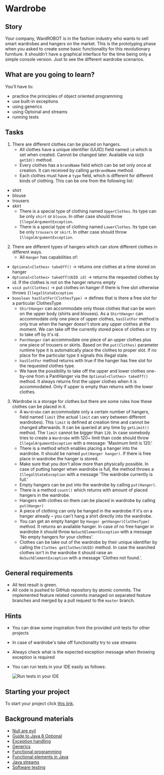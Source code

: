 # Wardrobe

## Story

Your company, WardROBOT is in the fashion industry who wants to sell smart wardrobes and hangers on the market.
This is the prototyping phase when you asked to create some basic functionality for
this revolutionary furniture. It shouldn't have a graphical interface for the time being
only a simple console version. Just to see the different wardrobe scenarios.

## What are you going to learn?

You'll have to:

- practice the principles of object oriented programming
- use built-in exceptions
- using generics
- using Optoinal and streams
- running tests

## Tasks

1. There are different clothes can be placed on hangers.
    - All clothes have a unique identifier (UUID) field named `id` which is set when created. Cannot be changed later. Available via `UUID getId()` method.
    - Every clothes has a `brandName` field which can be set only once at creation. It can received by calling `getBrandName` method.
    - Each clothes must have a `type` field, which is different for different kinds of clothing.
This can be one from the following list:
- shirt
- blouse
- trousers
- skirt
    - There is a special type of clothing named `UpperClothes`. Its type can be only `shirt` or `blouse`. In other case should throw `IllegalArgumentException`.
    - There is a special type of clothing named `LowerClothes`. Its type can be only `trousers` or `skirt`. In other case should throw `IllegalArgumentException`.

2. There are different types of hangers which can store different clothes in different ways.
    - All `Hanger` has capabilities of:
- `Optional<Clothes> takeOff()` -> returns one clothes at a time stored on hanger
- `Optional<Clothes> takeOff(UUID id)` -> returns the requested clothes by id. If the clothes is not on the hanger returns empty
- `void put(Clothes)` -> put clothes on hanger if there is free slot otherwise throws `IllegalStateException`
- `booolean hasSlotFor(ClothesType)` -> defines that is there a free slot for a particular ClothesType
    - `ShirtHanger` can accommodate only those clothes that can be worn on the upper body (shirts and blouses). As a `ShirtHanger` can accommodate only one piece of upper clothes, `hasSlotFor` method is only true when the hanger doesn't store any upper clothes at the moment. We can take off the currently stored piece of clothes or try to take off by it's id.
    - `PantHanger` can accommodate one piece of an upper clothes plus one piece of trousers or skirts. Based on the `put(Clothes)` parameter runtime type it is automatically place the clothes to proper slot. If no place for the particular type it signals this illegal state.
    - `hasSlotFor` method returns with true if the hanger has free slot for the requested clothes type.
    - We have the possibility to take off the upper and lower clothes one-by-one from a PantHanger via the `Optional<Clothes> takeOff()` method. It always returns first the upper clothes when it is accommodated. Only if upper is empty than returns with the lower clothes.

3. Wardrobe is a storage for clothes but there are some rules how these clothes can be placed in it.
    - A `Wardrobe` can accommodate only a certain number of hangers, field named `limit` (the actual `limit` can vary between different wardrobes). This `limit` is defined at creation time and cannot be changed afterwards. It can be queried at any time by `getLimit()` method. The `limit` cannot be bigger than `120`. In case somebody tries to create a `Wardrobe` with 120+ limit than code should throw `IllegalArgumentException` with a message: 'Maximum limit is 120.'
    - There is a method which enables placing a hanger into the wardrobe. It should be named `put(Hanger hanger)`. If there is free place in wardrobe the hanger is stored.
    - Make sure that you don't allow more than physically possible. In case of putting hanger when wardrobe is full, the method throws a `IllegalStateException` with a message 'The wardrobe currently is full.'
    - Empty hangers can be put into the wardrobe by calling `put(Hanger)`.
    - There is a method `count()` which returns with amount of placed hangers in the wardrobe.
    - Hangers with clothes on them can be placed in wardrobe by calling `put(Hanger)`
    - A piece of clothing can only be hanged in the wardrobe if it's on a hanger already – you can't hang a shirt directly into the wardrobe.
    - You can get an empty hanger by `Hanger getHanger(ClothesType)` method. It returns an available hanger. In case of no free hanger in wardrobe it should throw `NoSuchElementException` with a message 'No empty hangers for your clothes'.
    - Clothes can be take out of the wardrobe by their unique identifier by calling the `Clothes getClothes(UUID)` method. In case the searched clothes isn't in the wardrobe it should raise an `NoSuchElementException` with a message 'Clothes not found.'.

## General requirements

- All test result is green.
- All code is pushed to GitHub repository by atomic commits. The implemented feature related commits managed on separated feature branches and merged by a pull request to the `master` branch.

## Hints

- You can draw some inspiration from the provided unit tests for other projects
- In case of wardrobe's take off functionality try to use streams
- Always check what is the expected exception message when throwing exception is required
- You can run tests in your IDE easily as follows:

    ![Run tests in your IDE](https://learn.code.cool/media/java/run-tests.gif)

## Starting your project

To start your project click [this link](https://journey.code.cool/v2/project/solo/blueprint/wardrobe/java).

## Background materials

- <i class="far fa-exclamation"></i> [Null are evil](https://learn.code.cool/full-stack/#/../pages/java/java-nulls-are-evil)
- <i class="far fa-exclamation"></i> [Guide to Java 8 Optional](https://www.baeldung.com/java-optional)
- <i class="far fa-exclamation"></i> [Exception handling](https://learn.code.cool/full-stack/#/../pages/java/exception-handling)
- <i class="far fa-exclamation"></i> [Generics](https://learn.code.cool/full-stack/#/../pages/java/generics-and-the-diamond-operator)
- <i class="far fa-candy-cane"></i> [Functional programming](https://learn.code.cool/full-stack/#/../pages/general/functional-programming)
- <i class="far fa-candy-cane"></i> [Functional elements in Java](https://learn.code.cool/full-stack/#/../pages/java/functional-elements-in-java)
- <i class="far fa-candy-cane"></i> [Java streams](https://www.baeldung.com/java-streams)
- <i class="far fa-open_book"></i> [Software testing](https://learn.code.cool/full-stack/#/../pages/general/software-testing)

